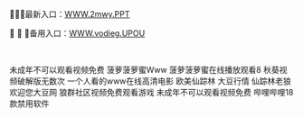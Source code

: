 <p>
	🚏🚏🚏最新入口：<a href="http://www.baidu.com/link?url=6MA2SWnO3Raqke39an_0PUxosM6ZrUGzi1BN9tNnlPW&wd">WWW.2mwy.PPT</a> 
	<p>
		🎻
🎻
🎻备用入口：<a href="http://www.baidu.com/link?url=6MA2SWnO3Raqke39an_0PUxosM6ZrUGzi1BN9tNnlPW&wd">WWW.vodieg.UPOU</a> 
	</p>
	<p>
		<br />
	</p>
	<p>
		未成年不可以观看视频免费
菠萝菠萝蜜Www
菠萝菠萝蜜在线播放观看8
秋葵视频破解版无数次
一个人看的www在线高清电影
欧美仙踪林 大豆行情
仙踪林老狼欢迎您大豆网
狼群社区视频免费观看游戏
未成年不可以观看视频免费
哔哩哔哩18款禁用软件
	</p>

